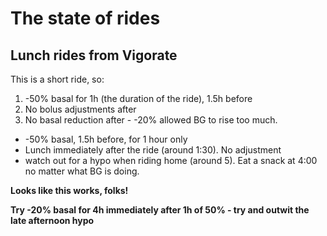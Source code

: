 # The state of rides

## Lunch rides from Vigorate

This is a short ride, so:

1. -50% basal for 1h (the duration of the ride), 1.5h before
2. No bolus adjustments after
3. No basal reduction after - -20% allowed BG to rise too much.

- -50% basal, 1.5h before, for 1 hour only
- Lunch immediately after the ride (around 1:30). No adjustment
- watch out for a hypo when riding home (around 5). Eat a snack at 4:00 no matter what BG is doing.

**Looks like this works, folks!**

**Try -20% basal for 4h immediately after 1h of 50% - try and outwit the late afternoon hypo**